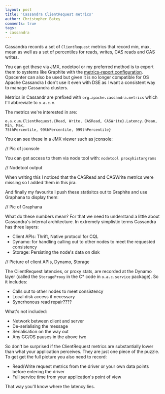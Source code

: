 ```yaml
---
layout: post
title: 'Cassandra ClientRequest metrics'
author: Christopher Batey
comments: true
tags:
- cassandra
---
```


Cassandra records a set of `ClientRequest` metrics that record min, max, mean as
well as a set of percentiles for reads, writes, CAS reads and CAS writes.

You can get these via JMX, nodetool or my preferred method is to export them to systems like
Graphite with the [metrics-report
configuration](http://www.datastax.com/dev/blog/pluggable-metrics-reporting-in-cassandra-2-0-2). 
Opscenter can also be used but given it is no longer compatible for OS Apache
Cassandra I don't use it even with DSE as I 
want a consistent way to manage Cassandra clusters. 

Metrics in Cassandr are prefixed with
`org.apache.cassandra.metrics` which I'll abbreviate to `o.a.c.m`.

The metrics we're interested in are:

```
o.a.c.m.ClientRequest.{Read, Write, CASRead, CASWrite}.Latency.{Mean, Min, Max,
75thPercentile, 99thPercentile, 999thPercentile}
```

You can see these in a JMX viewer such as jconsole:

// Pic of jconsole

You can get access to them via node tool with: `nodetool proxyhistorgrams`

// Nodetool output

When writing this I noticed that the CASRead and CASWrite metrics were missing
so I added them in this jira.

And finally my favourite I push these statisitcs out to Graphite and use
Graphana to display them:

// Pic of Graphana

What do these numbers mean? For that we need to understand a little about
Cassandra's internal architecture. In extremely simplistic terms Cassandra has
three layers: 

* Client APIs: Thrift, Native protocol for CQL
* Dynamo: for handling calling out to other nodes to meet the requested consistency
* Storage: Persisting the node's data on disk

// Picture of client APIs, Dynamo, Storage

The ClientRequest latencies, or proxy stats, are recorded at the Dynamo layer
(called the `StorageProxy` in the C* code in `o.a.c.service` package). So it includes:

* Calls out to other nodes to meet consistency
* Local disk access if necessary
* Syncrhonous read repair????

What's not included:

* Network between client and server
* De-serialising the message
* Serialisation on the way out
* Any GC/OS pauses in the above two

So don't be surprised if the ClientRequest metrics are substantially lower than
what your application perceives. They are just one piece of the puzzle. To get
get the full picture you also need to record:

* Read/Write request metrics from the driver or your own data points before entering the driver
* Full service time from your application's point of view 

That way you'll know where the latency lies.
